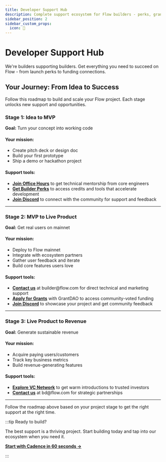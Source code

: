 ```yaml
---
title: Developer Support Hub
description: Complete support ecosystem for Flow builders - perks, grants, funding, and expert guidance
sidebar_position: 2
sidebar_custom_props:
  icon: 🚀
---
```


# Developer Support Hub

We're builders supporting builders. Get everything you need to succeed on Flow - from launch perks to funding connections.

## Your Journey: From Idea to Success

Follow this roadmap to build and scale your Flow project. Each stage unlocks new support and opportunities.

### Stage 1: Idea to MVP
**Goal:** Turn your concept into working code

<div style={{display: 'grid', gridTemplateColumns: '1fr 1fr', gap: '2rem', marginBottom: '2rem'}}>

<div>
<h4>Your mission:</h4>
<ul>
  <li>Create pitch deck or design doc</li>
  <li>Build your first prototype</li>
  <li>Ship a demo or hackathon project</li>
</ul>
</div>

<div>
<h4>Support tools:</h4>
<ul>
  <li><strong><a href="https://calendar.google.com/calendar/u/0/embed?src=c_47978f5cd9da636cadc6b8473102b5092c1a865dd010558393ecb7f9fd0c9ad0@group.calendar.google.com">Join Office Hours</a></strong> to get technical mentorship from core engineers</li>
  <li><strong><a href="/ecosystem/developer-support-hub/builder-perks">Get Builder Perks</a></strong> to access credits and tools that accelerate development</li>
  <li><strong><a href="https://discord.gg/flow">Join Discord</a></strong> to connect with the community for support and feedback</li>
</ul>
</div>

</div>

---

### Stage 2: MVP to Live Product
**Goal:** Get real users on mainnet

<div style={{display: 'grid', gridTemplateColumns: '1fr 1fr', gap: '2rem', marginBottom: '2rem'}}>

<div>
<h4>Your mission:</h4>
<ul>
  <li>Deploy to Flow mainnet</li>
  <li>Integrate with ecosystem partners</li>
  <li>Gather user feedback and iterate</li>
  <li>Build core features users love</li>
</ul>
</div>

<div>
<h4>Support tools:</h4>
<ul>
  <li><strong><a href="mailto:builder@flow.com">Contact us</a></strong> at builder@flow.com for direct technical and marketing support</li>
  <li><strong><a href="/ecosystem/developer-support-hub/grants">Apply for Grants</a></strong> with GrantDAO to access community-voted funding</li>
  <li><strong><a href="https://discord.gg/flow">Join Discord</a></strong> to showcase your project and get community feedback</li>
</ul>
</div>

</div>

---

### Stage 3: Live Product to Revenue
**Goal:** Generate sustainable revenue

<div style={{display: 'grid', gridTemplateColumns: '1fr 1fr', gap: '2rem', marginBottom: '2rem'}}>

<div>
<h4>Your mission:</h4>
<ul>
  <li>Acquire paying users/customers</li>
  <li>Track key business metrics</li>
  <li>Build revenue-generating features</li>
</ul>
</div>

<div>
<h4>Support tools:</h4>
<ul>
  <li><strong><a href="/ecosystem/developer-support-hub/vcs-and-funds">Explore VC Network</a></strong> to get warm introductions to trusted investors</li>
  <li><strong><a href="mailto:bd@flow.com">Contact us</a></strong> at bd@flow.com for strategic partnerships</li>
</ul>
</div>

</div>

---

Follow the roadmap above based on your project stage to get the right support at the right time.

:::tip Ready to build?

The best support is a thriving project. Start building today and tap into our ecosystem when you need it.

**[Start with Cadence in 60 seconds →](https://run.dnz.dev/)**

:::
